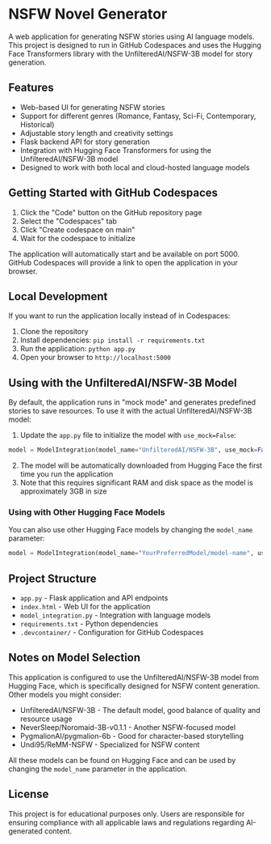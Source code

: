 # NSFW Novel Generator

A web application for generating NSFW stories using AI language models. This project is designed to run in GitHub Codespaces and uses the Hugging Face Transformers library with the UnfilteredAI/NSFW-3B model for story generation.

## Features

- Web-based UI for generating NSFW stories
- Support for different genres (Romance, Fantasy, Sci-Fi, Contemporary, Historical)
- Adjustable story length and creativity settings
- Flask backend API for story generation
- Integration with Hugging Face Transformers for using the UnfilteredAI/NSFW-3B model
- Designed to work with both local and cloud-hosted language models

## Getting Started with GitHub Codespaces

1. Click the "Code" button on the GitHub repository page
2. Select the "Codespaces" tab
3. Click "Create codespace on main"
4. Wait for the codespace to initialize

The application will automatically start and be available on port 5000. GitHub Codespaces will provide a link to open the application in your browser.

## Local Development

If you want to run the application locally instead of in Codespaces:

1. Clone the repository
2. Install dependencies: `pip install -r requirements.txt`
3. Run the application: `python app.py`
4. Open your browser to `http://localhost:5000`

## Using with the UnfilteredAI/NSFW-3B Model

By default, the application runs in "mock mode" and generates predefined stories to save resources. To use it with the actual UnfilteredAI/NSFW-3B model:

1. Update the `app.py` file to initialize the model with `use_mock=False`:

```python
model = ModelIntegration(model_name="UnfilteredAI/NSFW-3B", use_mock=False)
```

2. The model will be automatically downloaded from Hugging Face the first time you run the application
3. Note that this requires significant RAM and disk space as the model is approximately 3GB in size

### Using with Other Hugging Face Models

You can also use other Hugging Face models by changing the `model_name` parameter:

```python
model = ModelIntegration(model_name="YourPreferredModel/model-name", use_mock=False)
```

## Project Structure

- `app.py` - Flask application and API endpoints
- `index.html` - Web UI for the application
- `model_integration.py` - Integration with language models
- `requirements.txt` - Python dependencies
- `.devcontainer/` - Configuration for GitHub Codespaces

## Notes on Model Selection

This application is configured to use the UnfilteredAI/NSFW-3B model from Hugging Face, which is specifically designed for NSFW content generation. Other models you might consider:

- UnfilteredAI/NSFW-3B - The default model, good balance of quality and resource usage
- NeverSleep/Noromaid-3B-v0.1.1 - Another NSFW-focused model
- PygmalionAI/pygmalion-6b - Good for character-based storytelling
- Undi95/ReMM-NSFW - Specialized for NSFW content

All these models can be found on Hugging Face and can be used by changing the `model_name` parameter in the application.

## License

This project is for educational purposes only. Users are responsible for ensuring compliance with all applicable laws and regulations regarding AI-generated content.